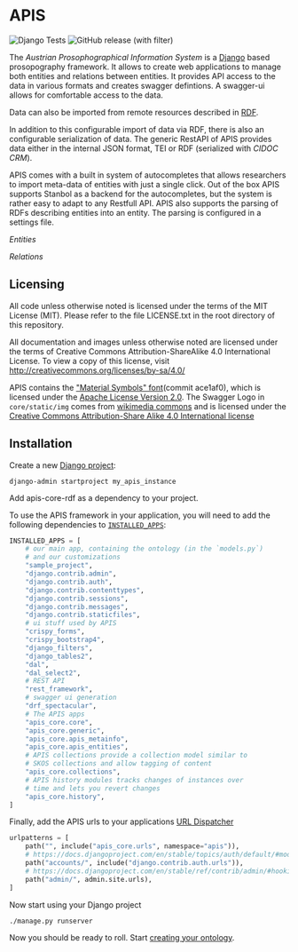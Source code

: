 APIS
====

![Django Tests](https://github.com/acdh-oeaw/apis-core-rdf/actions/workflows/django-tests.yml/badge.svg)
![GitHub release (with filter)](https://img.shields.io/github/v/release/acdh-oeaw/apis-core-rdf)

The *Austrian Prosophographical Information System* is a
[Django](https://www.djangoproject.com/) based prosopography framework. It
allows to create web applications to manage both entities and relations between
entities. It provides API access to the data in various formats and creates
swagger defintions. A swagger-ui allows for comfortable access to the data.

Data can also be imported from remote resources described in
[RDF](https://en.wikipedia.org/wiki/Resource_Description_Framework).

In addition to this configurable import of data via RDF, there is also an
configurable serialization of data. The generic RestAPI of APIS provides data
either in the internal JSON format, TEI or RDF (serialized with *CIDOC CRM*). 

APIS comes with a built in system of autocompletes that allows researchers to
import meta-data of entities with just a single click. Out of the box APIS
supports Stanbol as a backend for the autocompletes, but the system is rather
easy to adapt to any Restfull API. APIS also supports the parsing of RDFs
describing entities into an entity. The parsing is configured in a settings
file.

*Entities*

*Relations*

Licensing
---------

All code unless otherwise noted is licensed under the terms of the MIT License
(MIT). Please refer to the file LICENSE.txt in the root directory of this
repository.

All documentation and images unless otherwise noted are licensed under the
terms of Creative Commons Attribution-ShareAlike 4.0 International License. To
view a copy of this license, visit
http://creativecommons.org/licenses/by-sa/4.0/

APIS contains the ["Material Symbols" font](https://fonts.google.com/icons)(commit ace1af0), which
is licensed under the [Apache License Version 2.0](https://www.apache.org/licenses/LICENSE-2.0.html).
The Swagger Logo in `core/static/img` comes from [wikimedia
commons](https://commons.wikimedia.org/wiki/File:Swagger-logo.png) and is
licensed under the [Creative Commons Attribution-Share Alike 4.0 International
license](https://creativecommons.org/licenses/by-sa/4.0/deed.en)


Installation
------------
<!-- Installation -->
Create a new [Django project](https://docs.djangoproject.com/en/stable/ref/django-admin/#startproject):

```shell
django-admin startproject my_apis_instance
```

Add apis-core-rdf as a dependency to your project.

To use the APIS framework in your application, you will need to add the following dependencies to
[`INSTALLED_APPS`](https://docs.djangoproject.com/en/stable/ref/settings/#installed-apps):

```python
INSTALLED_APPS = [
    # our main app, containing the ontology (in the `models.py`)
    # and our customizations
    "sample_project",
    "django.contrib.admin",
    "django.contrib.auth",
    "django.contrib.contenttypes",
    "django.contrib.sessions",
    "django.contrib.messages",
    "django.contrib.staticfiles",
    # ui stuff used by APIS
    "crispy_forms",
    "crispy_bootstrap4",
    "django_filters",
    "django_tables2",
    "dal",
    "dal_select2",
    # REST API
    "rest_framework",
    # swagger ui generation
    "drf_spectacular",
    # The APIS apps
    "apis_core.core",
    "apis_core.generic",
    "apis_core.apis_metainfo",
    "apis_core.apis_entities",
    # APIS collections provide a collection model similar to
    # SKOS collections and allow tagging of content
    "apis_core.collections",
    # APIS history modules tracks changes of instances over
    # time and lets you revert changes
    "apis_core.history",
]
```

Finally, add the APIS urls to your applications [URL Dispatcher](https://docs.djangoproject.com/en/stable/topics/http/urls/)

```python
urlpatterns = [
    path("", include("apis_core.urls", namespace="apis")),
    # https://docs.djangoproject.com/en/stable/topics/auth/default/#module-django.contrib.auth.views
    path("accounts/", include("django.contrib.auth.urls")),
    # https://docs.djangoproject.com/en/stable/ref/contrib/admin/#hooking-adminsite-to-urlconf
    path("admin/", admin.site.urls),
]
```

Now start using your Django project
```shell
./manage.py runserver
```

Now you should be ready to roll. Start [creating your ontology](https://acdh-oeaw.github.io/apis-core-rdf/ontology).
